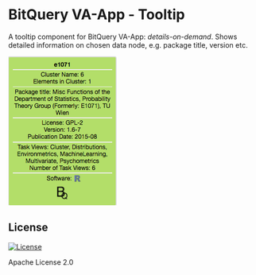 # BitQuery VA-App - Tooltip

A tooltip component for BitQuery VA-App: *details-on-demand*. 
Shows detailed information on chosen data node, e.g. package title, version etc.

![Tooltip](tooltip.png)

## License
[![License](https://img.shields.io/badge/License-Apache%202.0-blue.svg)](https://opensource.org/licenses/Apache-2.0)

Apache License 2.0
